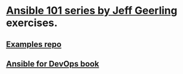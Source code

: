 # [Ansible 101 series by Jeff Geerling](https://www.jeffgeerling.com/blog/2020/ansible-101-jeff-geerling-youtube-streaming-series) exercises.
## [Examples repo](https://github.com/geerlingguy/ansible-for-devops)
## [Ansible for DevOps book](https://www.ansiblefordevops.com/)